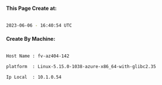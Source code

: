 
   
#### This Page Create at:

```bash

2023-06-06 - 16:40:54 UTC

```

#### Create By Machine:

```bash

Host Name : fv-az404-142

platform  : Linux-5.15.0-1038-azure-x86_64-with-glibc2.35

Ip Local  : 10.1.0.54

```

